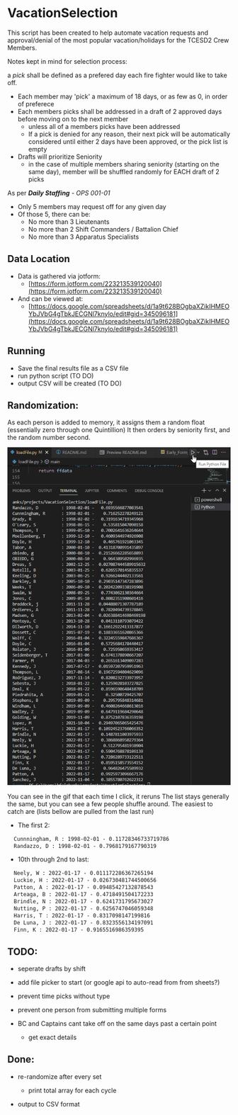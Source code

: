 # VacationSelection

This script has been created to help automate vacation requests and approval/denial of the most popular vacation/holidays for the TCESD2 Crew Members.

Notes kept in mind for selection process:

a _pick_ shall be defined as a prefered day each fire fighter would like to take off.

- Each member may 'pick' a maximum of 18 days, or as few as 0, in order of preferece
- Each members picks shall be addressed in a draft of 2 approved days before moving on to the next member
  - unless all of a members picks have been addressed
  - If a pick is denied for any reason, their next pick will be automatically considered until either 2 days have been approved, or the pick list is empty
- Drafts will prioritize Seniority
  - in the case of multiple members sharing seniority (starting on the same day), member will be shuffled randomly for EACH draft of 2 picks

As per _**Daily Staffing** - OPS 001-01_

- Only 5 members may request off for any given day
- Of those 5, there can be:
  - No more than 3 Lieutenants
  - No more than 2 Shift Commanders / Battalion Chief
  - No more than 3 Apparatus Specialists

## Data Location

- Data is gathered via jotform:
  - [https://form.jotform.com/223213539120040](https://form.jotform.com/223213539120040)
- And can be viewed at:
  - [https://docs.google.com/spreadsheets/d/1a9t628BOgbaXZikIHMEOYbJVbG4gTbkJECGNl7knylo/edit#gid=345096181](https://docs.google.com/spreadsheets/d/1a9t628BOgbaXZikIHMEOYbJVbG4gTbkJECGNl7knylo/edit#gid=345096181)

## Running

- Save the final results file as a CSV file
- run python script (TO DO)
- output CSV will be created (TO DO)

## Randomization:

As each person is added to memory, it assigns them a random float (essentially zero through one Quintillion)
It then orders by seniority first, and the random number second.

![randomization demonstration](https://github.com/Brian-Fairbanks/VacationSelection/blob/main/readme/Randomization.gif?raw=true)

You can see in the gif that each time I click, it reruns
The list stays generally the same, but you can see a few people shuffle around. The easiest to catch are
(lists bellow are pulled from the last run)

- The first 2:

```
  Cunnningham, R : 1998-02-01 - 0.11728346733719786
  Randazzo, D : 1998-02-01 - 0.7968179167790319
```

- 10th through 2nd to last:

```
  Neely, W : 2022-01-17 - 0.011172286367265194
  Luckie, H : 2022-01-17 - 0.026730481744500656
  Patton, A : 2022-01-17 - 0.09485427132878543
  Arteaga, B : 2022-01-17 - 0.4718491504172233
  Brindle, N : 2022-01-17 - 0.6241731795673027
  Nutting, P : 2022-01-17 - 0.6256747046059348
  Harris, T : 2022-01-17 - 0.8317098147199816
  De Luna, J : 2022-01-17 - 0.8323556134197091
  Finn, K : 2022-01-17 - 0.9165516986359395
```

## TODO:

- seperate drafts by shift
- add file picker to start (or google api to auto-read from from sheets?)
- prevent time picks without type
- prevent one person from submitting multiple forms

- BC and Captains cant take off on the same days past a certain point
  - get exact details

## Done:

- re-randomize after every set

  - print total array for each cycle

- output to CSV format
